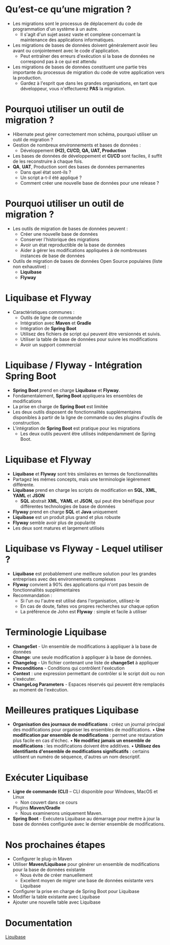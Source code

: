 # Qu’est-ce qu’une migration ?
+ Les migrations sont le processus de déplacement du code de programmation d'un système à un autre.
  + Il s'agit d'un sujet assez vaste et complexe concernant la maintenance des applications informatiques.
+ Les migrations de bases de données doivent généralement avoir lieu avant ou conjointement avec le code d'application.
  + Peut entraîner des erreurs d'exécution si la base de données ne correspond pas à ce qui est attendu
+ Les migrations de bases de données constituent une partie très importante du processus de migration du code de votre application vers la production.
  + Gardez à l'esprit que dans les grandes organisations, en tant que développeur, vous n'effectuerez **PAS** la migration.

# Pourquoi utiliser un outil de migration ?
+ Hibernate peut gérer correctement mon schéma, pourquoi utiliser un outil de migration ?
+ Gestion de nombreux environnements et bases de données :
  + Développement **(H2), CI/CD, QA, UAT, Production**
+ Les bases de données de développement et **CI/CD** sont faciles, il suffit de les reconstruire à chaque fois.
+ **QA**, **UAT**, Production sont des bases de données permanentes
  + Dans quel état sont-ils ?
  + Un script a-t-il été appliqué ?
  + Comment créer une nouvelle base de données pour une release ?

# Pourquoi utiliser un outil de migration ?
+ Les outils de migration de bases de données peuvent :
  + Créer une nouvelle base de données
  + Conserver l'historique des migrations
  + Avoir un état reproductible de la base de données
  + Aider à gérer les modifications appliquées à de nombreuses instances de base de données
+ Outils de migration de bases de données Open Source populaires (liste non exhaustive) :
  + **Liquibase**
  + **Flyway**

# Liquibase et Flyway
+ Caractéristiques communes :
    + Outils de ligne de commande
    + Intégration avec **Maven** et **Gradle**
    + Intégration de **Spring Boot**
    + Utilisez des fichiers de script qui peuvent être versionnés et suivis.
    + Utiliser la table de base de données pour suivre les modifications
    + Avoir un support commercial

# Liquibase / Flyway - Intégration Spring Boot
+ **Spring Boot** prend en charge **Liquibase** et **Flyway**.
+ Fondamentalement, **Spring Boot** appliquera les ensembles de modifications
+ La prise en charge de **Spring Boot** est limitée
+ Les deux outils disposent de fonctionnalités supplémentaires disponibles à partir de la ligne de commande ou des plugins d'outils de construction.
+ L'intégration de **Spring Boot** est pratique pour les migrations
  + Les deux outils peuvent être utilisés indépendamment de Spring Boot.

# Liquibase et Flyway
+ **Liquibase** et **Flyway** sont très similaires en termes de fonctionnalités
+ Partagez les mêmes concepts, mais une terminologie légèrement différente.
+ **Liquibase** prend en charge les scripts de modification en **SQL**, **XML**, **YAML** et **JSON**
  + **SQL** abstrait **XML**, **YAML** et **JSON**, qui peut être bénéfique pour différentes technologies de base de données
+ **Flyway** prend en charge **SQL** et **Java** uniquement
+ **Liquibase** est un produit plus grand et plus robuste
+ **Flyway** semble avoir plus de popularité
+ Les deux sont matures et largement utilisés

# Liquibase vs Flyway - Lequel utiliser ?
+ **Liquibase** est probablement une meilleure solution pour les grandes entreprises avec des environnements complexes
+ **Flyway** convient à 90% des applications qui n'ont pas besoin de fonctionnalités supplémentaires
+ Recommandation :
  + Si l'un ou l'autre est utilisé dans l'organisation, utilisez-le
  + En cas de doute, faites vos propres recherches sur chaque option
  + La préférence de John est **Flyway** : simple et facile à utiliser

# Terminologie Liquibase
+ **ChangeSet** - Un ensemble de modifications à appliquer à la base de données
+ **Change**: une seule modification à appliquer à la base de données.
+ **Changelog** - Un fichier contenant une liste de **changeSet** à appliquer
+ **Preconditions** - Conditions qui contrôlent l'exécution
+ **Context** : une expression permettant de contrôler si le script doit ou non s'exécuter.
+ **ChangeLog Parameters** - Espaces réservés qui peuvent être remplacés au moment de l'exécution.

# Meilleures pratiques Liquibase
+ **Organisation des journaux de modifications** : créez un journal principal des modifications pour organiser les ensembles de modifications.
• **Une modification par ensemble de modifications** : permet une restauration plus facile en cas d'échec.
• **Ne modifiez jamais un ensemble de modifications** : les modifications doivent être additives.
• **Utilisez des identifiants d'ensemble de modifications significatifs** : certains utilisent un numéro de séquence, d'autres un nom descriptif.

# Exécuter Liquibase
+ **Ligne de commande (CLI)** – CLI disponible pour Windows, MacOS et Linux
  + Non couvert dans ce cours
+ Plugins **Maven/Gradle**
  + Nous examinerons uniquement Maven.
+ **Spring Boot** - Exécutera Liquibase au démarrage pour mettre à jour la base de données configurée avec le dernier ensemble de modifications.

# Nos prochaines étapes
+ Configurer le plug-in Maven
+ Utiliser **Maven/Liquibase** pour générer un ensemble de modifications pour la base de données existante
  + Nous évite de créer manuellement
  + Excellent moyen de migrer une base de données existante vers Liquibase
+ Configurer la prise en charge de Spring Boot pour Liquibase
+ Modifier la table existante avec Liquibase
+ Ajouter une nouvelle table avec Liquibase


# Documentation

[Liquibase](https://docs.liquibase.com/tools-integrations/maven/home.html)